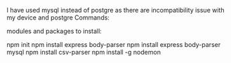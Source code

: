 I have used mysql instead of postgre as there are incompatibility issue with my device and postgre
Commands:

modules and packages to install:

npm init
npm install express body-parser
npm install express body-parser mysql
npm install csv-parser
npm install -g nodemon

